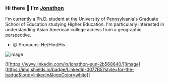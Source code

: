 ### Hi there 👋 I'm [Jonathon](https://jonathonsun03.github.io/portfolio/)

I'm currently a Ph.D. student at the University of Pennsylvania's Graduate School of Education studying Higher Education. I'm particularly interested in understanding Asian American college access from a geographic perspective.

- 😄 Pronouns: He/Him/His

![image](https://img.shields.io/badge/LinkedIn-0077B5?style=for-the-badge&logo=linkedin&logoColor=white)

[![https://www.linkedin.com/in/jonathon-sun-2b568640/][image][https://img.shields.io/badge/LinkedIn-0077B5?style=for-the-badge&logo=linkedin&logoColor=white]]
<!--
**Jonathonsun03/Jonathonsun03** is a ✨ _special_ ✨ repository because its `README.md` (this file) appears on your GitHub profile.

Here are some ideas to get you started:

- 🔭 I’m currently working on ...
- 🌱 I’m currently learning ...
- 👯 I’m looking to collaborate on ...
- 🤔 I’m looking for help with ...
- 💬 Ask me about ...
- 📫 How to reach me: ...
- 😄 Pronouns: ...
- ⚡ Fun fact: ...
-->
